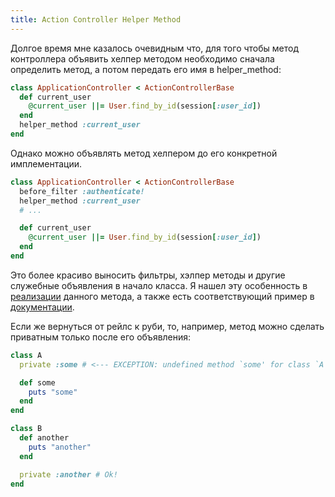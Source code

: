 ```yaml
---
title: Action Controller Helper Method
---
```


Долгое время мне казалось очевидным что, для того чтобы метод контроллера объявить хелпер методом
необходимо сначала определить метод, а потом передать его имя в helper_method:

``` ruby
class ApplicationController < ActionControllerBase
  def current_user
    @current_user ||= User.find_by_id(session[:user_id])
  end
  helper_method :current_user
end
```
    
Однако можно объявлять метод хелпером до его конкретной имплементации.

``` ruby
class ApplicationController < ActionControllerBase
  before_filter :authenticate!
  helper_method :current_user
  # ...

  def current_user
    @current_user ||= User.find_by_id(session[:user_id])
  end
end
```

Это более красиво выносить фильтры, хэлпер методы и другие служебные объявления в начало класса.
Я нашел эту особенность в [реализации](https://github.com/rails/rails/blob/master/actionpack/lib/abstract_controller/helpers.rb#L51) данного метода, а также есть соответствующий пример в [документации](http://api.rubyonrails.org/classes/AbstractController/Helpers/ClassMethods.html#method-i-helper_method).

Если же вернуться от рейлс к руби, то, например, метод можно сделать приватным только после его объявления:

``` ruby
class A
  private :some # <--- EXCEPTION: undefined method `some' for class `A'

  def some
    puts "some"
  end
end

class B
  def another
    puts "another"
  end

  private :another # Ok!
end
```
